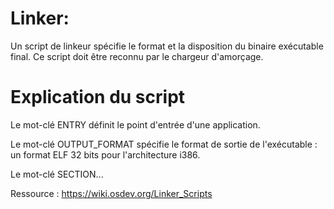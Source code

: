 # Linker:

Un script de linkeur spécifie le format et la disposition du binaire exécutable final. Ce script doit être reconnu par le chargeur d'amorçage.

# Explication du script

Le mot-clé ENTRY définit le point d'entrée d'une application.

Le mot-clé OUTPUT_FORMAT spécifie le format de sortie de l'exécutable : un format ELF 32 bits pour l'architecture i386.

Le mot-clé SECTION...

Ressource : https://wiki.osdev.org/Linker_Scripts